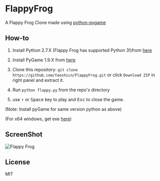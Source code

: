 FlappyFrog
===============

A Flappy Frog Clone made using [python-pygame][1]

How-to
------

1. Install Python 2.7.X (Flappy Frog has supported Python 3!)from [here](https://www.python.org/download/releases/)

2. Install PyGame 1.9.X from [here](http://www.pygame.org/download.shtml)

3. Clone this repository: `git clone https://github.com/Yaoshicn/FlappyFrog.git` or click `Download ZIP` in right panel and extract it.

4. Run `python flappy.py` from the repo's directory

5. use <kbd>&uarr;</kbd> or <kbd>Space</kbd> key to play and <kbd>Esc</kbd> to close the game.

  (Note: Install pyGame for same version python as above)

  (For x64 windows, get exe [here](http://www.lfd.uci.edu/~gohlke/pythonlibs/#pygame))

ScreenShot
----------

![Flappy Frog](screenshot1.png)

[1]: http://www.pygame.org


License
----------
MIT
